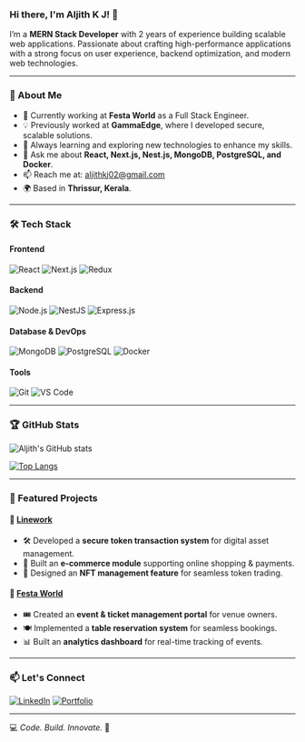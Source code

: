 ### Hi there, I'm Aljith K J! 👋

I’m a **MERN Stack Developer** with 2 years of experience building scalable web applications. Passionate about crafting high-performance applications with a strong focus on user experience, backend optimization, and modern web technologies.

---

### 🚀 About Me
- 🔭 Currently working at **Festa World** as a Full Stack Engineer.
- 💡 Previously worked at **GammaEdge**, where I developed secure, scalable solutions.
- 🌱 Always learning and exploring new technologies to enhance my skills.
- 💬 Ask me about **React, Next.js, Nest.js, MongoDB, PostgreSQL, and Docker**.
- 📫 Reach me at: [aljithkj02@gmail.com](mailto:aljithkj02@gmail.com)
- 🌍 Based in **Thrissur, Kerala**.

---

### 🛠 Tech Stack

#### Frontend
![React](https://img.shields.io/badge/-React-61DAFB?logo=react&logoColor=white&style=for-the-badge)
![Next.js](https://img.shields.io/badge/-Next.js-000000?logo=nextdotjs&logoColor=white&style=for-the-badge)
![Redux](https://img.shields.io/badge/-Redux-764ABC?logo=redux&logoColor=white&style=for-the-badge)

#### Backend
![Node.js](https://img.shields.io/badge/-Node.js-339933?logo=node.js&logoColor=white&style=for-the-badge)
![NestJS](https://img.shields.io/badge/-NestJS-E0234E?logo=nestjs&logoColor=white&style=for-the-badge)
![Express.js](https://img.shields.io/badge/-Express.js-000000?logo=express&logoColor=white&style=for-the-badge)

#### Database & DevOps
![MongoDB](https://img.shields.io/badge/-MongoDB-47A248?logo=mongodb&logoColor=white&style=for-the-badge)
![PostgreSQL](https://img.shields.io/badge/-PostgreSQL-336791?logo=postgresql&logoColor=white&style=for-the-badge)
![Docker](https://img.shields.io/badge/-Docker-2496ED?logo=docker&logoColor=white&style=for-the-badge)

#### Tools
![Git](https://img.shields.io/badge/-Git-F05032?logo=git&logoColor=white&style=for-the-badge)
![VS Code](https://img.shields.io/badge/-VS%20Code-007ACC?logo=visualstudiocode&logoColor=white&style=for-the-badge)

---

### 🏆 GitHub Stats
![Aljith's GitHub stats](https://github-readme-stats.vercel.app/api?username=aljithkj02&show_icons=true&theme=radical)

[![Top Langs](https://github-readme-stats.vercel.app/api/top-langs/?username=aljithkj02&layout=compact&theme=radical)](https://github.com/aljithkj02)

---

### 📌 Featured Projects
#### 🔹 [Linework](#)
- 🛠 Developed a **secure token transaction system** for digital asset management.
- 🛒 Built an **e-commerce module** supporting online shopping & payments.
- 🎨 Designed an **NFT management feature** for seamless token trading.

#### 🔹 [Festa World](#)
- 🎟 Created an **event & ticket management portal** for venue owners.
- 🍽 Implemented a **table reservation system** for seamless bookings.
- 📊 Built an **analytics dashboard** for real-time tracking of events.

---

### 📫 Let's Connect
[![LinkedIn](https://img.shields.io/badge/-LinkedIn-0077B5?logo=linkedin&logoColor=white&style=for-the-badge)](https://www.linkedin.com/in/aljith-kj-033213233/) 
[![Portfolio](https://img.shields.io/badge/-Portfolio-FF4081?style=for-the-badge)](https://aljithkj02.github.io/portfolio/)

---

💻 *Code. Build. Innovate.* 🚀
